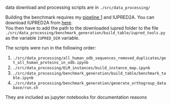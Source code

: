 data download and processing scripts are in `./src/data_processing/`<br>

Building the benchmark requires my [pipeline 1](https://github.com/jacksonh1/orthogroup_generation) and IUPRED2A. You can download IUPRED2A from [here](https://iupred2a.elte.hu/download_new).<br>
You then have to add the path to the downloaded iupred folder to the file `./src/data_processing/benchmark_generation/build_table/iupred_tools.py` as the variable `IUPRED_DIR` variable.<br>


The scripts were run in the following order:
1. `./src/data_processing/all_human_odb_sequences_removed_duplicates/get_all_human_proteins_in_odb.ipynb`
2. `./src/data_processing/ELM_instances/build_instance_map.ipynb`
3. `./src/data_processing/benchmark_generation/build_table/benchmark_table.ipynb`
4. `./src/data_processing/benchmark_generation/generate_orthogroup_database/run.sh`


They are included as jupyter notebooks for documentation reasons